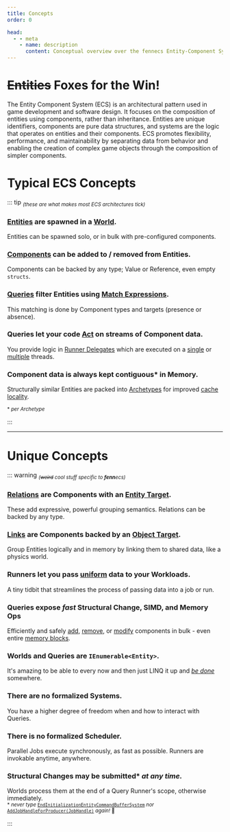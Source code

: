 ```yaml
---
title: Concepts
order: 0

head:
  - - meta
    - name: description
      content: Conceptual overview over the fennecs Entity-Component System
---
```


# ~~Entities~~ Foxes for the Win!
The Entity Component System (ECS) is an architectural pattern used in game development and software design. It focuses on the composition of entities using components, rather than inheritance. Entities are unique identifiers, components are pure data structures, and systems are the logic that operates on entities and their components. ECS promotes flexibility, performance, and maintainability by separating data from behavior and enabling the creation of complex game objects through the composition of simpler components.

# Typical ECS Concepts 

::: tip <sub>*(these are what makes most ECS architectures tick)*</sub>
### [Entities](Entities/) are spawned in a [World](World.md). 
Entities can be spawned solo, or in bulk with pre-configured components.

### [Components](Components/) can be added to / removed from Entities.
Components can be backed by any type; Value or Reference, even empty `structs`.

### [Queries](Queries/) filter Entities using [Match Expressions](Queries/MatchExpressions.md).
This matching is done by Component types and targets (presence or absence).

### Queries let your code [Act](Queries/Query.For.md) on streams of Component data.
You provide logic in [Runner Delegates](Queries/Delegates.md) which are executed on a [single](Queries/Query.For.md) or [multiple](Queries/Query.Job.md) threads.

### Component data is always kept contiguous* in Memory.
Structurally similar Entities are packed into [Archetypes](Archetype.md) for improved [cache locality](https://en.wikipedia.org/wiki/Locality_of_reference).

<sub>\* *per Archetype*</sub>

:::

----------------------

# Unique Concepts 

::: warning <sub>*(~~weird~~ cool stuff specific to **fenn**ecs)*</sub>
### [Relations](Relation.md) are Components with an [Entity Target](Queries/MatchExpressions.md#match-targets).
These add expressive, powerful grouping semantics. Relations can be backed by any type.

### [Links](Link.md) are Components backed by an [Object Target](Queries/MatchExpressions.md#match-targets).
Group Entities logically and in memory by linking them to shared data, like a physics world.

### Runners let you pass [uniform](Queries/Query.For.md#uniforms-shmuniforms) data to your Workloads.
A tiny tidbit that streamlines the process of passing data into a job or run.

### Queries expose *fast* Structural Change, SIMD, and Memory Ops
Efficiently and safely [add](Queries/CRUD.md), [remove](Queries/CRUD.md), or [modify](Queries/SIMD.md) components in bulk - even entire [memory blocks](Queries/Query.Raw.md).

### Worlds and Queries are `IEnumerable<Entity>`.
It's amazing to be able to every now and then just LINQ it up and <u>*be done*</u> somewhere.

### There are no formalized Systems.
You have a higher degree of freedom when and how to interact with Queries.

### There is no formalized Scheduler.
Parallel Jobs execute synchronously, as fast as possible. Runners are invokable anytime, anywhere.  

### Structural Changes may be submitted\* *at any time.*
Worlds process them at the end of a Query Runner's scope, otherwise immediately.  
<sub>\* *never type* [`EndInitializationEntityCommandBufferSystem`](https://docs.unity3d.com/Packages/com.unity.entities@1.0/api/Unity.Entities.EndInitializationEntityCommandBufferSystem.html) *nor* [`AddJobHandleForProducer(JobHandle)`](https://docs.unity.cn/Packages/com.unity.entities@1.0/api/Unity.Entities.EntityCommandBufferSystem.AddJobHandleForProducer.html) *again!* 🦊</sub>

:::


